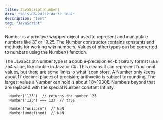 ```yaml
---
title: JavaScript[number]
date: "2015-05-28T22:40:32.169Z"
description: "test"
tag: "JavaScript"
---
```


Number is a primitive wrapper object used to represent and manipulate numbers like 37 or -9.25.
The Number constructor contains constants and methods for working with numbers. Values of other types can be converted to numbers using the Number() function.

The JavaScript Number type is a double-precision 64-bit binary format IEEE 754 value, like double in Java or C#. This means it can represent fractional values, but there are some limits to what it can store. A Number only keeps about 17 decimal places of precision; arithmetic is subject to rounding. The largest value a Number can hold is about 1.8×10308. Numbers beyond that are replaced with the special Number constant Infinity.

```
  Number('123')  // returns the number 123
  Number('123') === 123  // true

  Number("unicorn")  // NaN
  Number(undefined)  // NaN
```
